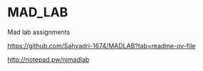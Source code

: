 # MAD_LAB
Mad lab assignments

https://github.com/Sahyadri-1674/MADLAB?tab=readme-ov-file

http://notepad.pw/njmadlab

